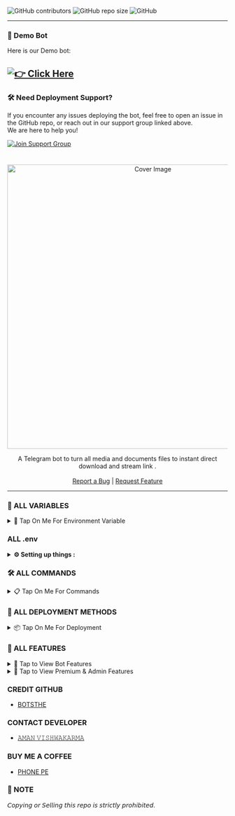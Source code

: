 ![GitHub contributors](https://img.shields.io/github/contributors/Botsthe/AV-FILE-TO-LINK-PRO?style=flat&color=green)
![GitHub repo size](https://img.shields.io/github/repo-size/Botsthe/AV-FILE-TO-LINK-PRO?color=green)
![GitHub](https://img.shields.io/github/license/Botsthe/AV-FILE-TO-LINK-PRO?color=green)

---

### 🚀 Demo Bot

Here is our Demo bot:  

[![👉 Click Here](https://img.shields.io/badge/Demo%20Bot-Click%20Here-blue?style=flat&logo=telegram&labelColor=white&link=https://t.me/AV_SUPPORT_GROUP)](https://t.me/AV_F2L_BOT)
---

### 🛠 Need Deployment Support?

If you encounter any issues deploying the bot, feel free to open an issue in the GitHub repo, or reach out in our support group linked above.  
We are here to help you!

[![Join Support Group](https://img.shields.io/badge/Join%20Support%20Group-Click%20Here-blue?style=flat&logo=telegram&labelColor=white&link=https://t.me/AV_SUPPORT_GROUP)](https://t.me/AV_SUPPORT_GROUP)

  <h1 align="center"></h1>
<p align="center"> 
  <img src="https://image.zaw-myo.workers.dev/image/305e6e0f-9ecf-4912-88f6-b2898db73183" alt="Cover Image" width="650">
  </a>
 <p align="center">
    A Telegram bot to turn all media and documents files to instant direct download and stream link .
    <br />
   </strong></a>
    <br />
    <a href="https://t.me/AV_SUPPORT_GROUP">Report a Bug</a>
    |
    <a href="https://t.me/AV_SUPPORT_GROUP">Request Feature</a>
  </p>
<hr>

### 🚀 ALL VARIABLES

<details><summary>📌 Tap On Me For Environment Variable</summary>
  
<p>
<p>

* `BOT_TOKEN` - Get bot token from <a href="https://t.me/BotFather" target="/blank">Bot Father</a>  
* `API_ID` - Get API ID from <a href="https://my.telegram.org" target="/blank">Telegram Auth</a>  
* `API_HASH` - Get API Hash from <a href="https://my.telegram.org" target="/blank">Telegram Auth</a>  
* `ADMINS` - Bot admin/owner user ID. Separate multiple Admins by space.  
* `BOT_USERNAME` - Your bot username without @  
* `DATABASE_URI` - MongoDB URI from <a href="https://cloud.mongodb.com" target="/blank">MongoDB Atlas</a>    
* `BIN_CHANNEL` - Channel ID where files will be saved. Make sure bot is admin there.  
* `LOG_CHANNEL` - A channel to log bot activities. Bot must be admin.  
* `PREMIUM_LOGS` - Channel ID for logging premium user activities.  
* `VERIFIED_LOG` - Channel ID to log verified users.  
* `AUTH_CHANNEL` - Your force subscription channel ID(s) with `-100`. Space-separated if multiple. (Optional)  
* `SUPPORT_GROUP` - Telegram support group/channel ID (Optional)  
* `FQDN` - Your server link with `https://` and end `/` (e.g., https://yourdomain.com/)  
* `PORT` - The port your web server listens to (Default: 2626)  
* `NO_PORT` - Set `True` if you are not using port in your public URL  
* `HAS_SSL` - Set `True` if your domain uses HTTPS  

</details>

### ALL .env

<details>
  <summary><b>⚙️ Setting up things :</b></summary>
  <br>

  📍 <b>If you're on Heroku:</b> just add these in the Environmental Variables.<br>
  🖥️ <b>If you're hosting locally:</b> create a file named <code>.env</code> in the root directory and add all the variables there.<br><br>

  📝 <b>Example of <code>.env</code> file:</b><br><br>

```
API_ID=12656
API_HASH=d927c13beaaf5110f25c505b7c071273
BOT_TOKEN=70968:AAGqBywYUNDPLihDt4U2j4IF0GDo
BIN_CHANNEL=-1002114619001
LOG_CHANNEL=-1002114619001
PREMIUM_LOGS=-1002114619001
VERIFIED_LOG=-1002114619001
ADMINS=5977931010
AUTH_CHANNEL=-1002102037760 -1002012150170
BOT_USERNAME=AV_F2L_BOT
DATABASE_URI=mongodb+srv://AVBOTz:password@cluster0.uyhm.mongodb.net/?retryWrites=true&w=majority&appName=Cluster0
PICS=https://envs.sh/_pM.jpg
PORT=2626
NO_PORT=True
HAS_SSL=True
FQDN=AVBOTz.com/
```

</details>

### 🛠️ ALL COMMANDS

<details><summary>📋 Tap On Me For Commands</summary>
  
```
start             - Check if the bot is running
help              - Show the help menu
about             - Show about info
info              - Get your info
files             - List your uploaded files
del_files         - Delete your uploaded files
plan              - Show available premium plans
myplan            - Show your current plan
batch             - Enable batch mode for multiple files
ban               - Ban a user [FOR ADMINS ONLY]
unban             - Unban a user [FOR ADMINS ONLY]
broadcast         - Send broadcast message [FOR ADMINS ONLY]
pin_broadcast     - Pin broadcast message [FOR ADMINS ONLY]
restart           - Restart the bot [FOR ADMINS ONLY]
stats             - Show bot statistics [FOR ADMINS ONLY]
blocked           - List of blocked users [FOR ADMINS ONLY]
verified_users    - List of verified users [FOR ADMINS ONLY]
add_premium       - Grant premium access to a user [FOR ADMINS ONLY]
remove_premium    - Remove premium access [FOR ADMINS ONLY]
premium_user      - List all premium users [FOR ADMINS ONLY]
```

</details>

### 🚀 ALL DEPLOYMENT METHODS

<details><summary>📦 Tap On Me For Deployment</summary>

### 🔹 DEPLOY ON RENDER

<p><br>
<a href="https://render.com/deploy?repo=https://github.com/Botsthe/AV-FILE-TO-LINK-PRO">
<img src="https://render.com/images/deploy-to-render-button.svg" alt="DEPLOY ON RENDER">
</a></p>

---

### 🔹 DEPLOY ON KOYEB

<p><br>
<a href="https://app.koyeb.com/deploy?type=git&repository=github.com/Botsthe/AV-FILE-TO-LINK-PRO&branch=main&name=AV-FILE-TO-LINK-PRO">
<img src="https://www.koyeb.com/static/images/deploy/button.svg" alt="DEPLOY ON KOYEB">
</a></p>

---

### 🔹 DEPLOY ON HEROKU

<p><br>
<a href="https://heroku.com/deploy?template=https://github.com/Botsthe/AV-FILE-TO-LINK-PRO.git">
<img src="https://www.herokucdn.com/deploy/button.svg" alt="DEPLOY ON HEROKU">
</a></p>

---

### 🔹 DEPLOY ON VPS
```
git clone https://github.com/Botsthe/AV-FILE-TO-LINK-PRO.git
# Install Packages
pip3 install -U -r requirements.txt
Edit info.py with variables as given below then run bot
python3 bot.py
```
</details>

### 🌟 ALL FEATURES

<details><summary>🔹 Tap to View Bot Features</summary>

- Has a custom Start-up pic  
- Force subscribe available  
- Superfast download and stream links  
- No ads in generated links  
- Superfast interface  
- Along with the links you also get file information like name, size, type  
- Updates channel Support  
- MongoDB database support for broadcasting  
- User DC Check (Data Center Info)  
- File size limit handler  
- Fully cleaned and optimized code  
- Deploy to Koyeb, Render, Heroku & more  
- 24x7 [Developer Support](https://telegram.me/AV_SUPPORT_GROUP)  
- Multi-deploy supported  
- And many more...

</details>

<details><summary>🔸 Tap to View Premium & Admin Features</summary>

- Maintenance Mode  
- Multi-channel join verification  
- Token-based verification system  
- Channel Shortlink Mode  
- Premium User Access System  
- Premium Expiry Notification  
- Batch Link Generation with Token  
- Ban/Unban User or Channel  
- Get full user info/data  
- Delete all files by user  
- Global Stats: Total Users, Channels, Files  
- Verified Users List  
- Clean & Production-Ready for Large Deployments

</details>

### CREDIT GITHUB 

- [BOTSTHE](https://github.com/Botsthe)

### CONTACT DEVELOPER

- [𝙰𝙼𝙰𝙽 𝚅𝙸𝚂𝙷𝚆𝙰𝙺𝙰𝚁𝙼𝙰](https://telegram.me/BOT_OWNER26)

### BUY ME A COFFEE

- [PHONE PE](https://envs.sh/Hgz.jpg)

### 📌 NOTE

𝘊𝘰𝘱𝘺𝘪𝘯𝘨 𝘰𝘳 𝘚𝘦𝘭𝘭𝘪𝘯𝘨 𝘵𝘩𝘪𝘴 𝘳𝘦𝘱𝘰 𝘪𝘴 𝘴𝘵𝘳𝘪𝘤𝘵𝘭𝘺 𝘱𝘳𝘰𝘩𝘪𝘣𝘪𝘵𝘦𝘥.</b>
